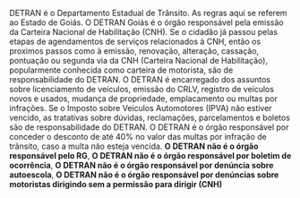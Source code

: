 DETRAN é o Departamento Estadual de Trânsito. As regras aqui se referem ao Estado de Goiás. O DETRAN Goiás é o órgão responsável pela emissão da Carteira Nacional de Habilitação (CNH). Se o cidadão já passou pelas etapas de agendamentos de serviços relacionados à CNH, então os proximos passos como à emissão, renovação, alteração, cassação, pontuação ou segunda via da CNH (Carteira Nacional de Habilitação), popularmente conhecida como carteira de motorista, são de responsabilidade do DETRAN. O DETRAN é encarregado dos assuntos sobre licenciamento de veículos, emissão do CRLV, registro de veículos novos e usados, mudança de propriedade, emplacamento ou multas por infrações. Se o Imposto sobre Veículos Automotores (IPVA) não estiver vencido, as tratativas sobre dúvidas, reclamações, parcelamentos e boletos são de responsabilidade do DETRAN. O DETRAN é o órgão responsável por conceder o desconto de até 40% no valor das multas por infração de trânsito, caso a multa não esteja vencida.
**O DETRAN não é o órgão responsável pelo RG**, **O DETRAN não é o órgão responsável por boletim de ocorrência**, **O DETRAN não é o órgão responsável por denúncia sobre autoescola**, **O DETRAN não é o órgão responsável por denúncias sobre motoristas dirigindo sem a permissão para dirigir (CNH)**

